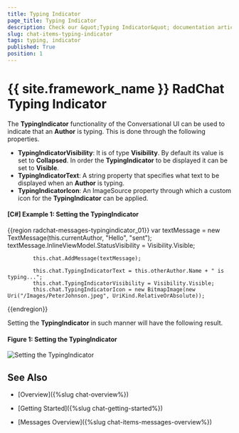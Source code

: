 ```yaml
---
title: Typing Indicator
page_title: Typing Indicator
description: Check our &quot;Typing Indicator&quot; documentation article for the RadChat {{ site.framework_name }} control.
slug: chat-items-typing-indicator
tags: typing, indicator
published: True
position: 1
---
```


# {{ site.framework_name }} RadChat Typing Indicator

The __TypingIndicator__ functionality of the Conversational UI can be used to indicate that an __Author__ is typing. This is done through the following properties.

* __TypingIndicatorVisibility__: It is of type __Visibility__. By default its value is set to __Collapsed__. In order the __TypingIndicator__ to be displayed it can be set to __Visible__.
* __TypingIndicatorText__: A string property that specifies what text to be displayed when an __Author__ is typing.
* __TypingIndicatorIcon__: An ImageSource property through which a custom icon for the __TypingIndicator__ can be applied.

#### __[C#] Example 1: Setting the TypingIndicator__
{{region radchat-messages-typingindicator_01}}
			var textMessage = new TextMessage(this.currentAuthor, "Hello", "sent");
            textMessage.InlineViewModel.StatusVisibility = Visibility.Visible;

            this.chat.AddMessage(textMessage);

            this.chat.TypingIndicatorText = this.otherAuthor.Name + " is typing...";
            this.chat.TypingIndicatorVisibility = Visibility.Visible;
            this.chat.TypingIndicatorIcon = new BitmapImage(new Uri("/Images/PeterJohnson.jpeg", UriKind.RelativeOrAbsolute));
{{endregion}}

Setting the __TypingIndicator__ in such manner will have the following result.

#### __Figure 1: Setting the TypingIndicator__

![Setting the TypingIndicator](images/RadChat_Items_TypeIndicator_01.png)

## See Also

* [Overview]({%slug chat-overview%})

* [Getting Started]({%slug chat-getting-started%})

* [Messages Overview]({%slug chat-items-messages-overview%})